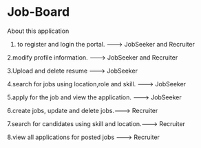 # Job-Board

About this application
1. to register and login the portal. ---> JobSeeker and Recruiter

2.modify profile information. ---> JobSeeker and Recruiter

3.Upload and delete resume ---> JobSeeker

4.search for jobs using location,role and skill. ---> JobSeeker

5.apply for the job and view the application. ---> JobSeeker

6.create jobs, update and delete jobs.---> Recruiter

7.search for candidates using skill and location.---> Recruiter

8.view all applications for posted jobs ---> Recruiter
